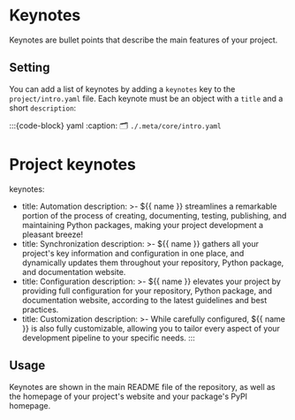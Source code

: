 # Keynotes
Keynotes are bullet points that describe the main features of your project.


## Setting
You can add a list of keynotes by adding a `keynotes` key to the `project/intro.yaml` file.
Each keynote must be an object with a `title` and a short `description`:

:::{code-block} yaml
:caption: 🗂 `./.meta/core/intro.yaml`
# Project keynotes
keynotes:
  - title: Automation
    description: >-
      ${‎{ name }} streamlines a remarkable portion of the process of creating,
      documenting, testing, publishing, and maintaining Python packages,
      making your project development a pleasant breeze!
  - title: Synchronization
    description: >-
      ${‎{ name }} gathers all your project's key information
      and configuration in one place,
      and dynamically updates them throughout your repository,
      Python package, and documentation website.
  - title: Configuration
    description: >-
      ${‎{ name }} elevates your project by providing
      full configuration for your repository,
      Python package, and documentation website,
      according to the latest guidelines and best practices.
  - title: Customization
    description: >-
      While carefully configured, ${‎{ name }} is also fully customizable,
      allowing you to tailor every aspect of your development pipeline
      to your specific needs.
:::


## Usage
Keynotes are shown in the main README file of the repository,
as well as the homepage of your project's website
and your package's PyPI homepage.
